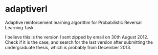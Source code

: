 # adaptiverl
Adaptive reinforcement learning algorithm for Probabilistic Reversal Learning Task

I believe this is the version I sent zipped by email on 30th August 2012. Check if it is the case, and search for the last version after submitting the undergraduate thesis, which is probably from December 2013.
